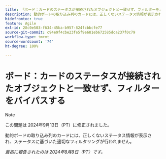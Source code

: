 ```yaml
---
title: 「ボード：カードのステータスが接続されたオブジェクトと一致せず、フィルターをバイパスする」
description: 動的ボードの取り込み列のカードには、正しくないステータス情報が表示され、ステータスに基づいた適切なフィルタリングが行われません。
hidefromtoc: true
feature: Agile
exl-id: 28c0e503-f634-45ba-b957-824fcbbcfe77
source-git-commit: c94e9f4cbe23fe5f9e681eb672585dca237f0c79
workflow-type: tm+mt
source-wordcount: '74'
ht-degree: 100%

---
```


# ボード：カードのステータスが接続されたオブジェクトと一致せず、フィルターをバイパスする

>[!NOTE]
>
>この問題は 2024年9月13日（PT）に修正されました。

動的ボードの取り込み列のカードには、正しくないステータス情報が表示され、ステータスに基づいた適切なフィルタリングが行われません。

_最初に報告されたのは 2024年8月8日（PT）です。_
